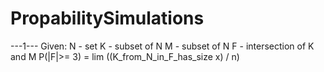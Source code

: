 # PropabilitySimulations

---1---
Given:
N - set
K - subset of N
M - subset of N
F - intersection of K and M
P(|F|>= 3) = lim ((K_from_N_in_F_has_size x) / n)
